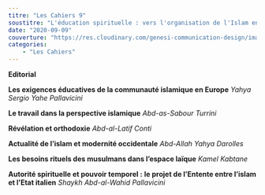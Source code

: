 ```yaml
---
titre: "Les Cahiers 9"
soustitre: "L'éducation spirituelle : vers l'organisation de l'Islam en Europe"
date: "2020-09-09"
couverture: "https://res.cloudinary.com/genesi-communication-design/image/upload/v1606125410/ihei/couvertures/c09_kfbvke.jpg"
categories:
    - "Les Cahiers"
---
```


**Editorial**

**Les exigences éducatives de la communauté islamique en Europe**
*Yahya Sergio Yahe Pallavicini*

**Le travail dans la perspective islamique**
*Abd-as-Sabour Turrini*

**Révélation et orthodoxie**
*Abd-al-Latif Conti*

**Actualité de l’islam et modernité occidentale**
*Abd-Allah Yahya Darolles*

**Les besoins rituels des musulmans dans l’espace laïque**
*Kamel Kabtane*

**Autorité spirituelle et pouvoir temporel :**
**le projet de l’Entente entre l’islam et l’Etat italien**
*Shaykh Abd-al-Wahid Pallavicini*